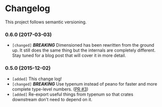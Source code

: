# Changelog

This project follows semantic versioning.

### 0.6.0 (2017-03-03)
- `[changed]` ***BREAKING*** Dimensioned has been rewritten from the ground up. It still does the
  same thing but the internals are completely different. Stay tuned for a blog post that will cover
  it in more detail.

### 0.5.0 (2015-12-02)
- `[added]` This change log!
- `[changed]` ***BREAKING*** Use typenum instead of peano for faster and more complete type-level
  numbers. ([PR #3](https://github.com/paholg/dimensioned/pull/3))
- `[added]` Re-export useful things from typenum so that crates downstream don't need to depend on
  it.
